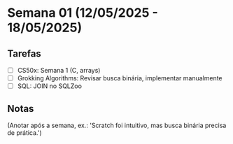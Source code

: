 # Semana 01 (12/05/2025 - 18/05/2025)

## Tarefas
- [ ] CS50x: Semana 1 (C, arrays)
- [ ] Grokking Algorithms: Revisar busca binária, implementar manualmente
- [ ] SQL: JOIN no SQLZoo

## Notas
(Anotar após a semana, ex.: 'Scratch foi intuitivo, mas busca binária precisa de prática.')
